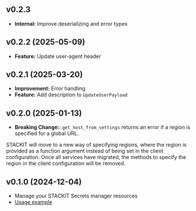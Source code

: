 ## v0.2.3
- **Internal:** Improve deserializing and error types

## v0.2.2 (2025-05-09)
- **Feature:** Update user-agent header

## v0.2.1 (2025-03-20)
- **Improvement:** Error handling
- **Feature:** Add description to `UpdateUserPayload`

## v0.2.0 (2025-01-13)

- **Breaking Change:**: `get_host_from_settings` returns an error if a region is specified for a global URL.

STACKIT will move to a new way of specifying regions, where the region is provided as a function argument instead of being set in the client configuration. Once all services have migrated, the methods to specify the region in the client configuration will be removed.

## v0.1.0 (2024-12-04)

- Manage your STACKIT Secrets manager resources
- [Usage example](https://github.com/stackitcloud/stackit-sdk-python/tree/main/examples/secretsmanager)
